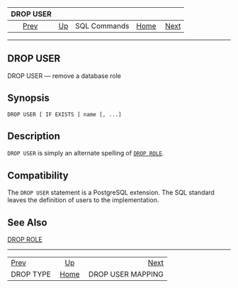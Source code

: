 <!--?xml version="1.0" encoding="UTF-8" standalone="no"?-->

|                DROP USER               |                                        |              |                                                       |                                                       |
| :------------------------------------: | :------------------------------------- | :----------: | ----------------------------------------------------: | ----------------------------------------------------: |
| [Prev](sql-droptype.html "DROP TYPE")  | [Up](sql-commands.html "SQL Commands") | SQL Commands | [Home](index.html "PostgreSQL 17devel Documentation") |  [Next](sql-dropusermapping.html "DROP USER MAPPING") |

***

[]()

## DROP USER

DROP USER — remove a database role

## Synopsis

    DROP USER [ IF EXISTS ] name [, ...]

## Description

`DROP USER` is simply an alternate spelling of [`DROP ROLE`](sql-droprole.html "DROP ROLE").

## Compatibility

The `DROP USER` statement is a PostgreSQL extension. The SQL standard leaves the definition of users to the implementation.

## See Also

[DROP ROLE](sql-droprole.html "DROP ROLE")

***

|                                        |                                                       |                                                       |
| :------------------------------------- | :---------------------------------------------------: | ----------------------------------------------------: |
| [Prev](sql-droptype.html "DROP TYPE")  |         [Up](sql-commands.html "SQL Commands")        |  [Next](sql-dropusermapping.html "DROP USER MAPPING") |
| DROP TYPE                              | [Home](index.html "PostgreSQL 17devel Documentation") |                                     DROP USER MAPPING |

